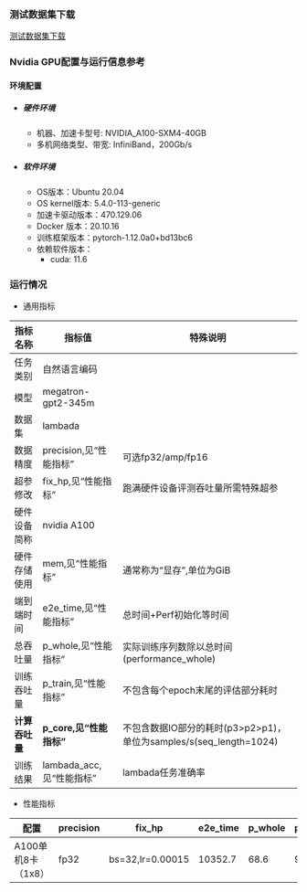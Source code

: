 ### 测试数据集下载
[测试数据集下载](../../benchmarks/gpt2/README.md#测试数据集下载)

### Nvidia GPU配置与运行信息参考
#### 环境配置
- ##### 硬件环境
    - 机器、加速卡型号: NVIDIA_A100-SXM4-40GB
    - 多机网络类型、带宽: InfiniBand，200Gb/s
- ##### 软件环境
   - OS版本：Ubuntu 20.04
   - OS kernel版本: 5.4.0-113-generic     
   - 加速卡驱动版本：470.129.06
   - Docker 版本：20.10.16
   - 训练框架版本：pytorch-1.12.0a0+bd13bc6
   - 依赖软件版本：
     - cuda: 11.6

### 运行情况

* 通用指标

| 指标名称       | 指标值                  | 特殊说明                                    |
| -------------- | ----------------------- | ------------------------------------------- |
| 任务类别       | 自然语言编码            |                                             |
| 模型           | megatron-gpt2-345m      |                                             |
| 数据集         | lambada               |                                             |
| 数据精度       | precision,见“性能指标”  | 可选fp32/amp/fp16                           |
| 超参修改       | fix_hp,见“性能指标”     | 跑满硬件设备评测吞吐量所需特殊超参          |
| 硬件设备简称   | nvidia A100             |                                             |
| 硬件存储使用   | mem,见“性能指标”        | 通常称为“显存”,单位为GiB                    |
| 端到端时间     | e2e_time,见“性能指标”   | 总时间+Perf初始化等时间                     |
| 总吞吐量       | p_whole,见“性能指标”    | 实际训练序列数除以总时间(performance_whole) |
| 训练吞吐量     | p_train,见“性能指标”    | 不包含每个epoch末尾的评估部分耗时           |
| **计算吞吐量** | **p_core,见“性能指标”** | 不包含数据IO部分的耗时(p3>p2>p1)，单位为samples/s(seq_length=1024)|
| 训练结果       | lambada_acc,见“性能指标”    | lambada任务准确率                         |                                      |

* 性能指标

| 配置                | precision | fix_hp           | e2e_time | p_whole | p_train | p_core | lambada_acc | mem       |
| ------------------- | --------- | ---------------- | -------- | ------- | ------- | ------ | ------- | --------- |
| A100单机8卡（1x8）  |  fp32      | bs=32,lr=0.00015 |  10352.7   | 68.6    | 97.5    | 97.6 |  0.60 | 31.3/40.0 |
